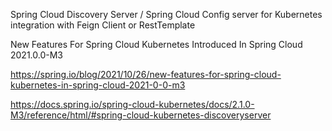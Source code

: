 Spring Cloud Discovery Server / Spring Cloud Config server for Kubernetes integration with Feign Client or RestTemplate

New Features For Spring Cloud Kubernetes Introduced In Spring Cloud 2021.0.0-M3

https://spring.io/blog/2021/10/26/new-features-for-spring-cloud-kubernetes-in-spring-cloud-2021-0-0-m3

https://docs.spring.io/spring-cloud-kubernetes/docs/2.1.0-M3/reference/html/#spring-cloud-kubernetes-discoveryserver
